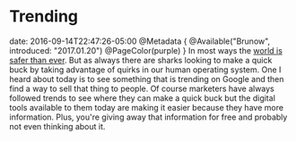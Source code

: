 # Trending
date: 2016-09-14T22:47:26-05:00
@Metadata {
  @Available("Brunow", introduced: "2017.01.20")
  @PageColor(purple)
}
In most ways the [world is safer than ever](http://www.pri.org/stories/2014-10-23/world-actually-safer-ever-and-heres-data-prove). But as always there are sharks looking to make a quick buck by taking advantage of quirks in our human operating system. One I heard about today is to see something that is trending on Google and then find a way to sell that thing to people. Of course marketers have always followed trends to see where they can make a quick buck but the digital tools available to them today are making it easier because they have more information. Plus, you're giving away that information for free and probably not even thinking about it. 
